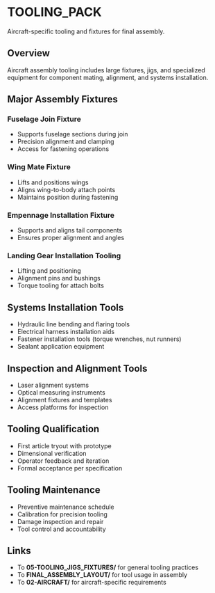 # TOOLING_PACK

Aircraft-specific tooling and fixtures for final assembly.

## Overview

Aircraft assembly tooling includes large fixtures, jigs, and specialized equipment for component mating, alignment, and systems installation.

## Major Assembly Fixtures

### Fuselage Join Fixture
- Supports fuselage sections during join
- Precision alignment and clamping
- Access for fastening operations

### Wing Mate Fixture
- Lifts and positions wings
- Aligns wing-to-body attach points
- Maintains position during fastening

### Empennage Installation Fixture
- Supports and aligns tail components
- Ensures proper alignment and angles

### Landing Gear Installation Tooling
- Lifting and positioning
- Alignment pins and bushings
- Torque tooling for attach bolts

## Systems Installation Tools

- Hydraulic line bending and flaring tools
- Electrical harness installation aids
- Fastener installation tools (torque wrenches, nut runners)
- Sealant application equipment

## Inspection and Alignment Tools

- Laser alignment systems
- Optical measuring instruments
- Alignment fixtures and templates
- Access platforms for inspection

## Tooling Qualification

- First article tryout with prototype
- Dimensional verification
- Operator feedback and iteration
- Formal acceptance per specification

## Tooling Maintenance

- Preventive maintenance schedule
- Calibration for precision tooling
- Damage inspection and repair
- Tool control and accountability

## Links

- To **05-TOOLING_JIGS_FIXTURES/** for general tooling practices
- To **FINAL_ASSEMBLY_LAYOUT/** for tool usage in assembly
- To **02-AIRCRAFT/** for aircraft-specific requirements
